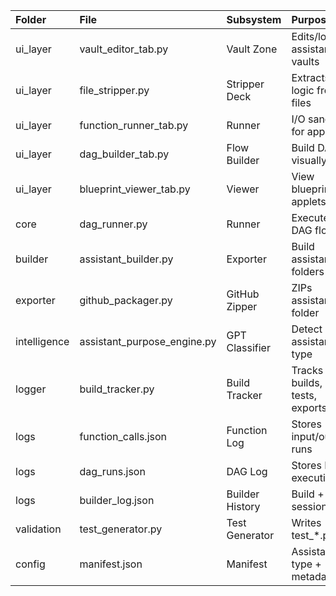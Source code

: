 | Folder       | File                        | Subsystem       | Purpose                       | Enhancement                         |
|:-------------|:----------------------------|:----------------|:------------------------------|:------------------------------------|
| ui_layer     | vault_editor_tab.py         | Vault Zone      | Edits/loads assistant vaults  | GPT-powered vault recommender       |
| ui_layer     | file_stripper.py            | Stripper Deck   | Extracts logic from files     | Add toggle: function/class/inline   |
| ui_layer     | function_runner_tab.py      | Runner          | I/O sandbox for applets       | Add caching + input preset          |
| ui_layer     | dag_builder_tab.py          | Flow Builder    | Build DAGs visually           | Add GPT DAG planner                 |
| ui_layer     | blueprint_viewer_tab.py     | Viewer          | View blueprint applets        | Export to tools/core                |
| core         | dag_runner.py               | Runner          | Executes DAG flows            | Log timing + error highlight        |
| builder      | assistant_builder.py        | Exporter        | Build assistant folders       | Add pre-check + README validator    |
| exporter     | github_packager.py          | GitHub Zipper   | ZIPs assistant folder         | Push-to-repo shell integration      |
| intelligence | assistant_purpose_engine.py | GPT Classifier  | Detect assistant type         | GPT memory loop for export feedback |
| logger       | build_tracker.py            | Build Tracker   | Tracks builds, tests, exports | Visual timeline tab                 |
| logs         | function_calls.json         | Function Log    | Stores input/output runs      | Add timestamp + result field        |
| logs         | dag_runs.json               | DAG Log         | Stores DAG executions         | Add color-coded DAG status          |
| logs         | builder_log.json            | Builder History | Build + test session log      | Auto-sync to Notion                 |
| validation   | test_generator.py           | Test Generator  | Writes test_*.py              | Add GPT edge/fuzz case generation   |
| config       | manifest.json               | Manifest        | Assistant type + metadata     | Add GPT accuracy score + hash ID    |